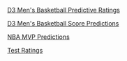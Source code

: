 [D3 Men's Basketball Predictive Ratings](https://jacob-schauer-20.github.io/D3Ratings.html)

[D3 Men's Basketball Score Predictions](https://jacob-schauer-20.github.io/D3Predictions.html)

[NBA MVP Predictions](https://jacob-schauer-20.github.io/MVP.html)

[Test Ratings](https://jacob-schauer-20.github.io/D3RatingsLogos.html)
